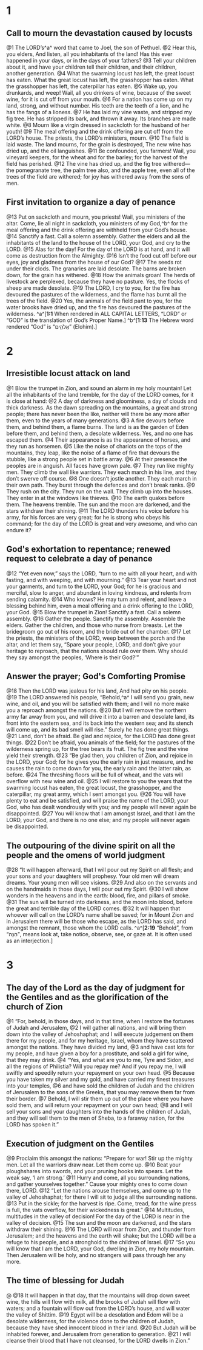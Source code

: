 # 1 
## Call to mourn the devastation caused by locusts
@1 The LORD’s^a^ word that came to Joel, the son of Pethuel. 
@2 Hear this, you elders, And listen, all you inhabitants of the land! Has this ever happened in your days, or in the days of your fathers? 
@3 Tell your children about it, and have your children tell their children, and their children, another generation. 
@4 What the swarming locust has left, the great locust has eaten. What the great locust has left, the grasshopper has eaten. What the grasshopper has left, the caterpillar has eaten. 
@5 Wake up, you drunkards, and weep! Wail, all you drinkers of wine, because of the sweet wine, for it is cut off from your mouth. 
@6 For a nation has come up on my land, strong, and without number. His teeth are the teeth of a lion, and he has the fangs of a lioness. 
@7 He has laid my vine waste, and stripped my fig tree. He has stripped its bark, and thrown it away. Its branches are made white. 
@8 Mourn like a virgin dressed in sackcloth for the husband of her youth! 
@9 The meal offering and the drink offering are cut off from the LORD’s house. The priests, the LORD’s ministers, mourn. 
@10 The field is laid waste. The land mourns, for the grain is destroyed, The new wine has dried up, and the oil languishes. 
@11 Be confounded, you farmers! Wail, you vineyard keepers, for the wheat and for the barley; for the harvest of the field has perished. 
@12 The vine has dried up, and the fig tree withered— the pomegranate tree, the palm tree also, and the apple tree, even all of the trees of the field are withered; for joy has withered away from the sons of men.

## First invitation to organize a day of penance
@13 Put on sackcloth and mourn, you priests! Wail, you ministers of the altar. Come, lie all night in sackcloth, you ministers of my God,^b^ for the meal offering and the drink offering are withheld from your God’s house. 
@14 Sanctify a fast. Call a solemn assembly. Gather the elders and all the inhabitants of the land to the house of the LORD, your God, and cry to the LORD. 
@15 Alas for the day! For the day of the LORD is at hand, and it will come as destruction from the Almighty. 
@16 Isn’t the food cut off before our eyes, joy and gladness from the house of our God? 
@17 The seeds rot under their clods. The granaries are laid desolate. The barns are broken down, for the grain has withered. 
@18 How the animals groan! The herds of livestock are perplexed, because they have no pasture. Yes, the flocks of sheep are made desolate. 
@19 The LORD, I cry to you, for the fire has devoured the pastures of the wilderness, and the flame has burnt all the trees of the field. 
@20 Yes, the animals of the field pant to you, for the water brooks have dried up, and the fire has devoured the pastures of the wilderness. 
^a^[**1:1** When rendered in ALL CAPITAL LETTERS, “LORD” or “GOD” is the translation of God’s Proper Name.] ^b^[**1:13** The Hebrew word rendered “God” is “אֱלֹהִ֑ים” (Elohim).]

# 2 
## Irresistible locust attack on land
@1 Blow the trumpet in Zion, and sound an alarm in my holy mountain! Let all the inhabitants of the land tremble, for the day of the LORD comes, for it is close at hand: 
@2 A day of darkness and gloominess, a day of clouds and thick darkness. As the dawn spreading on the mountains, a great and strong people; there has never been the like, neither will there be any more after them, even to the years of many generations. 
@3 A fire devours before them, and behind them, a flame burns. The land is as the garden of Eden before them, and behind them, a desolate wilderness. Yes, and no one has escaped them. 
@4 Their appearance is as the appearance of horses, and they run as horsemen. 
@5 Like the noise of chariots on the tops of the mountains, they leap, like the noise of a flame of fire that devours the stubble, like a strong people set in battle array. 
@6 At their presence the peoples are in anguish. All faces have grown pale. 
@7 They run like mighty men. They climb the wall like warriors. They each march in his line, and they don’t swerve off course. 
@8 One doesn’t jostle another. They each march in their own path. They burst through the defences and don’t break ranks. 
@9 They rush on the city. They run on the wall. They climb up into the houses. They enter in at the windows like thieves. 
@10 The earth quakes before them. The heavens tremble. The sun and the moon are darkened, and the stars withdraw their shining. 
@11 The LORD thunders his voice before his army, for his forces are very great; for he is strong who obeys his command; for the day of the LORD is great and very awesome, and who can endure it?

## God's exhortation to repentance; renewed request to celebrate a day of penance
@12 “Yet even now,” says the LORD, “turn to me with all your heart, and with fasting, and with weeping, and with mourning.” 
@13 Tear your heart and not your garments, and turn to the LORD, your God; for he is gracious and merciful, slow to anger, and abundant in loving kindness, and relents from sending calamity. 
@14 Who knows? He may turn and relent, and leave a blessing behind him, even a meal offering and a drink offering to the LORD, your God. 
@15 Blow the trumpet in Zion! Sanctify a fast. Call a solemn assembly. 
@16 Gather the people. Sanctify the assembly. Assemble the elders. Gather the children, and those who nurse from breasts. Let the bridegroom go out of his room, and the bride out of her chamber. 
@17 Let the priests, the ministers of the LORD, weep between the porch and the altar, and let them say, “Spare your people, LORD, and don’t give your heritage to reproach, that the nations should rule over them. Why should they say amongst the peoples, ‘Where is their God?’”

## Answer the prayer; God's Comforting Promise
@18 Then the LORD was jealous for his land, And had pity on his people. 
@19 The LORD answered his people, “Behold,^a^ I will send you grain, new wine, and oil, and you will be satisfied with them; and I will no more make you a reproach amongst the nations. 
@20 But I will remove the northern army far away from you, and will drive it into a barren and desolate land, its front into the eastern sea, and its back into the western sea; and its stench will come up, and its bad smell will rise.” Surely he has done great things. 
@21 Land, don’t be afraid. Be glad and rejoice, for the LORD has done great things. 
@22 Don’t be afraid, you animals of the field; for the pastures of the wilderness spring up, for the tree bears its fruit. The fig tree and the vine yield their strength. 
@23 “Be glad then, you children of Zion, and rejoice in the LORD, your God; for he gives you the early rain in just measure, and he causes the rain to come down for you, the early rain and the latter rain, as before. 
@24 The threshing floors will be full of wheat, and the vats will overflow with new wine and oil. 
@25 I will restore to you the years that the swarming locust has eaten, the great locust, the grasshopper, and the caterpillar, my great army, which I sent amongst you. 
@26 You will have plenty to eat and be satisfied, and will praise the name of the LORD, your God, who has dealt wondrously with you; and my people will never again be disappointed. 
@27 You will know that I am amongst Israel, and that I am the LORD, your God, and there is no one else; and my people will never again be disappointed.

## The outpouring of the divine spirit on all the people and the omens of world judgment
@28 “It will happen afterward, that I will pour out my Spirit on all flesh; and your sons and your daughters will prophesy. Your old men will dream dreams. Your young men will see visions. 
@29 And also on the servants and on the handmaids in those days, I will pour out my Spirit. 
@30 I will show wonders in the heavens and in the earth: blood, fire, and pillars of smoke. 
@31 The sun will be turned into darkness, and the moon into blood, before the great and terrible day of the LORD comes. 
@32 It will happen that whoever will call on the LORD’s name shall be saved; for in Mount Zion and in Jerusalem there will be those who escape, as the LORD has said, and amongst the remnant, those whom the LORD calls. 
^a^[**2:19** “Behold”, from “הִנֵּה”, means look at, take notice, observe, see, or gaze at. It is often used as an interjection.]

# 3 
## The day of the Lord as the day of judgment for the Gentiles and as the glorification of the church of Zion
@1 “For, behold, in those days, and in that time, when I restore the fortunes of Judah and Jerusalem, 
@2 I will gather all nations, and will bring them down into the valley of Jehoshaphat; and I will execute judgement on them there for my people, and for my heritage, Israel, whom they have scattered amongst the nations. They have divided my land, 
@3 and have cast lots for my people, and have given a boy for a prostitute, and sold a girl for wine, that they may drink. 
@4 “Yes, and what are you to me, Tyre and Sidon, and all the regions of Philistia? Will you repay me? And if you repay me, I will swiftly and speedily return your repayment on your own head. 
@5 Because you have taken my silver and my gold, and have carried my finest treasures into your temples, 
@6 and have sold the children of Judah and the children of Jerusalem to the sons of the Greeks, that you may remove them far from their border. 
@7 Behold, I will stir them up out of the place where you have sold them, and will return your repayment on your own head; 
@8 and I will sell your sons and your daughters into the hands of the children of Judah, and they will sell them to the men of Sheba, to a faraway nation, for the LORD has spoken it.”

## Execution of judgment on the Gentiles
@9 Proclaim this amongst the nations: “Prepare for war! Stir up the mighty men. Let all the warriors draw near. Let them come up. 
@10 Beat your ploughshares into swords, and your pruning hooks into spears. Let the weak say, ‘I am strong.’ 
@11 Hurry and come, all you surrounding nations, and gather yourselves together.” Cause your mighty ones to come down there, LORD. 
@12 “Let the nations arouse themselves, and come up to the valley of Jehoshaphat; for there I will sit to judge all the surrounding nations. 
@13 Put in the sickle; for the harvest is ripe. Come, tread, for the wine press is full, the vats overflow, for their wickedness is great.” 
@14 Multitudes, multitudes in the valley of decision! For the day of the LORD is near in the valley of decision. 
@15 The sun and the moon are darkened, and the stars withdraw their shining. 
@16 The LORD will roar from Zion, and thunder from Jerusalem; and the heavens and the earth will shake; but the LORD will be a refuge to his people, and a stronghold to the children of Israel. 
@17 “So you will know that I am the LORD, your God, dwelling in Zion, my holy mountain. Then Jerusalem will be holy, and no strangers will pass through her any more.

## The time of blessing for Judah

@
@18 It will happen in that day, that the mountains will drop down sweet wine, the hills will flow with milk, all the brooks of Judah will flow with waters; and a fountain will flow out from the LORD’s house, and will water the valley of Shittim. 
@19 Egypt will be a desolation and Edom will be a desolate wilderness, for the violence done to the children of Judah, because they have shed innocent blood in their land. 
@20 But Judah will be inhabited forever, and Jerusalem from generation to generation. 
@21 I will cleanse their blood that I have not cleansed, for the LORD dwells in Zion.” 